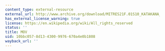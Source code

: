 ```yaml
---
content_type: external-resource
external_url: http://www.archive.org/download/MITRES21F.01S10_KATAKANA_EXERCISES/2b5.mov
has_external_license_warning: true
license: https://en.wikipedia.org/wiki/All_rights_reserved
status: ''
title: MOV
uid: 10bbc057-8d13-4300-9976-670a4e0b1808
wayback_url: ''
---
```


